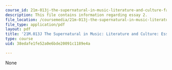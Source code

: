 ```yaml
---
course_id: 21m-013j-the-supernatural-in-music-literature-and-culture-fall-2013
description: This file contains information regarding essay 2.
file_location: /coursemedia/21m-013j-the-supernatural-in-music-literature-and-culture-fall-2013/38edafe1fe52a0e6bde20091c1189e4a_MIT21M_013JF13_Essay_2.pdf
file_type: application/pdf
layout: pdf
title: '21M.013J The Supernatural in Music: Literature and Culture: Essay 2'
type: course
uid: 38edafe1fe52a0e6bde20091c1189e4a

---
```

None
